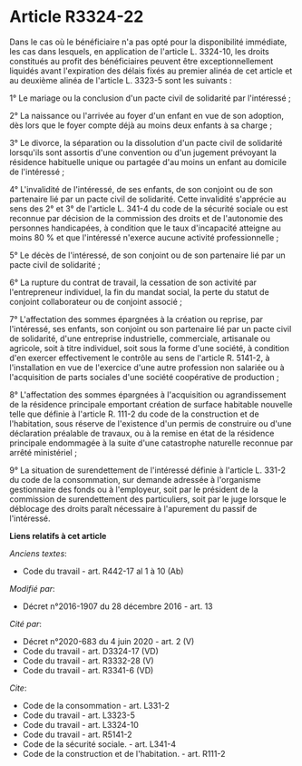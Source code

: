 # Article R3324-22

Dans le cas où le bénéficiaire n'a pas opté pour la disponibilité immédiate, les cas dans lesquels, en application de
l'article L. 3324-10, les droits constitués au profit des bénéficiaires peuvent être exceptionnellement liquidés avant
l'expiration des délais fixés au premier alinéa de cet article et au deuxième alinéa de l'article L. 3323-5 sont les
suivants : 

1° Le mariage ou la conclusion d'un pacte civil de solidarité par l'intéressé ;

2° La naissance ou l'arrivée au foyer d'un enfant en vue de son adoption, dès lors que le foyer compte déjà au moins deux
enfants à sa charge ;

3° Le divorce, la séparation ou la dissolution d'un pacte civil de solidarité lorsqu'ils sont assortis d'une convention ou
d'un jugement prévoyant la résidence habituelle unique ou partagée d'au moins un enfant au domicile de l'intéressé ;

4° L'invalidité de l'intéressé, de ses enfants, de son conjoint ou de son partenaire lié par un pacte civil de solidarité.
Cette invalidité s'apprécie au sens des 2° et 3° de l'article L. 341-4 du code de la sécurité sociale ou est reconnue par
décision de la commission des droits et de l'autonomie des personnes handicapées, à condition que le taux d'incapacité
atteigne au moins 80 % et que l'intéressé n'exerce aucune activité professionnelle ;

5° Le décès de l'intéressé, de son conjoint ou de son partenaire lié par un pacte civil de solidarité ; 

6° La rupture du contrat de travail, la cessation de son activité par l'entrepreneur individuel, la fin du mandat social, la
perte du statut de conjoint collaborateur ou de conjoint associé ;

7° L'affectation des sommes épargnées à la création ou reprise, par l'intéressé, ses enfants, son conjoint ou son partenaire
lié par un pacte civil de solidarité, d'une entreprise industrielle, commerciale, artisanale ou agricole, soit à titre
individuel, soit sous la forme d'une société, à condition d'en exercer effectivement le contrôle au sens de l'article R.
5141-2, à l'installation en vue de l'exercice d'une autre profession non salariée ou à l'acquisition de parts sociales d'une
société coopérative de production ; 

8° L'affectation des sommes épargnées à l'acquisition ou agrandissement de la résidence principale emportant création de
surface habitable nouvelle telle que définie à l'article R. 111-2 du code de la construction et de l'habitation, sous réserve
de l'existence d'un permis de construire ou d'une déclaration préalable de travaux, ou à la remise en état de la résidence
principale endommagée à la suite d'une catastrophe naturelle reconnue par arrêté ministériel ; 

9° La situation de surendettement de l'intéressé définie à l'article L. 331-2 du code de la consommation, sur demande
adressée à l'organisme gestionnaire des fonds ou à l'employeur, soit par le président de la commission de surendettement des
particuliers, soit par le juge lorsque le déblocage des droits paraît nécessaire à l'apurement du passif de l'intéressé.

**Liens relatifs à cet article**

_Anciens textes_:

  - Code du travail - art. R442-17 al 1 à 10 (Ab)

_Modifié par_:

  - Décret n°2016-1907 du 28 décembre 2016 - art. 13

_Cité par_:

  - Décret n°2020-683 du 4 juin 2020 - art. 2 (V)
  - Code du travail - art. D3324-17 (VD)
  - Code du travail - art. R3332-28 (V)
  - Code du travail - art. R3341-6 (VD)

_Cite_:

  - Code de la consommation - art. L331-2
  - Code du travail - art. L3323-5
  - Code du travail - art. L3324-10
  - Code du travail - art. R5141-2
  - Code de la sécurité sociale. - art. L341-4
  - Code de la construction et de l'habitation. - art. R111-2
